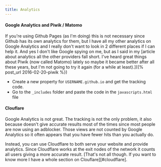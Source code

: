 ```yaml
---
title: Analytics
---
```


#### Google Analytics and Piwik / Matomo

If you're using Github Pages (as I'm doing) this is not necessary since Github has its own analytics for them, but I have all my other analytics on Google Analytics and I really don't want to look in 2 different places if I can help it. And yes I don't like Google spying on me, but as I said in my [article about analytics all the other providers fall short. I've heard great things about Piwik (now called Matomo) lately so maybe it became better after all these years, but I'm not going to try it again (for a while at least).]({% post_url 2016-02-20-piwik %})

- Create a new property for `USERNAME.github.io` and get the tracking code.
- Go to the `_includes` folder and paste the code in the `javascripts.html` file

#### Clouflare

Google Analytics is not great. The tracking is not the only problem, it also because doesn't give accurate results most of the times since most people are now using an adblocker. Those views are not counted by Google Analytics so it often appears that you have fewer hits than you actually do.

Instead, you can use Cloudflare to both serve your website and provide analytics. Since Cloudflare works at the exit nodes of the network it counts all users giving a more accurate result. [That's not all though. If you want to know more I have a whole section on Clouflare][#cloudflare].


